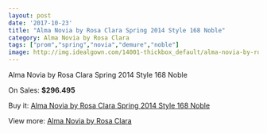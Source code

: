 ```yaml
---
layout: post
date: '2017-10-23'
title: "Alma Novia by Rosa Clara Spring 2014 Style 168 Noble"
category: Alma Novia by Rosa Clara
tags: ["prom","spring","novia","demure","noble"]
image: http://img.idealgown.com/14001-thickbox_default/alma-novia-by-rosa-clara-spring-2014-style-168-noble.jpg
---
```

Alma Novia by Rosa Clara Spring 2014 Style 168 Noble

On Sales: **$296.495**
<a href="https://www.idealgown.com/en/alma-novia-by-rosa-clara/5646-alma-novia-by-rosa-clara-spring-2014-style-168-noble.html"><amp-img layout="responsive" width="600" height="600" src="//img.idealgown.com/14001-thickbox_default/alma-novia-by-rosa-clara-spring-2014-style-168-noble.jpg" alt="Alma Novia by Rosa Clara Spring 2014 Style 168 Noble 0" /></a>
<a href="https://www.idealgown.com/en/alma-novia-by-rosa-clara/5646-alma-novia-by-rosa-clara-spring-2014-style-168-noble.html"><amp-img layout="responsive" width="600" height="600" src="//img.idealgown.com/14002-thickbox_default/alma-novia-by-rosa-clara-spring-2014-style-168-noble.jpg" alt="Alma Novia by Rosa Clara Spring 2014 Style 168 Noble 1" /></a>

Buy it: [Alma Novia by Rosa Clara Spring 2014 Style 168 Noble](https://www.idealgown.com/en/alma-novia-by-rosa-clara/5646-alma-novia-by-rosa-clara-spring-2014-style-168-noble.html "Alma Novia by Rosa Clara Spring 2014 Style 168 Noble")

View more: [Alma Novia by Rosa Clara](https://www.idealgown.com/en/82-alma-novia-by-rosa-clara "Alma Novia by Rosa Clara")